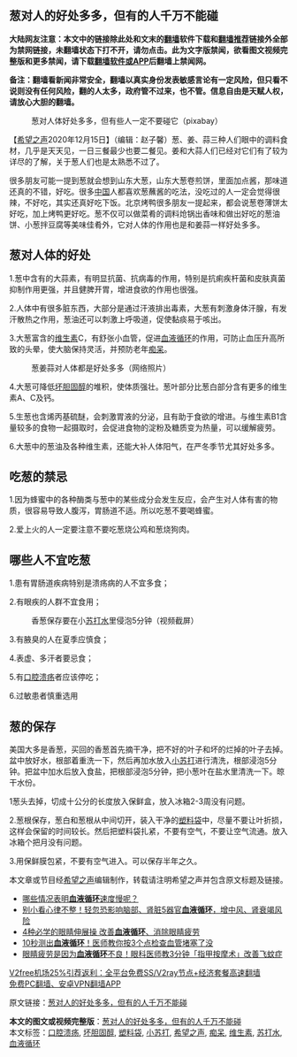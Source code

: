  <h2>葱对人的好处多多，但有的人千万不能碰</h2> <p class="notice"><b>大陆网友注意：本文中的链接除此处和文末的<a href="https://github.com/bannedbook/fanqiang" >翻墙</a>软件下载和<a href="https://github.com/killgcd/justmysocks/blob/master/README.md">翻墙推荐</a>链接外全部为禁网链接，未翻墙状态下打不开，请勿点击。此为文字版禁闻，欲看图文视频完整版和更多禁闻，请下载<a href="https://github.com/bannedbook/fanqiang">翻墙软件或APP</a>后翻墙上禁闻网。</p><p>备注：翻墙看新闻非常安全，翻墙以真实身份发表敏感言论有一定风险，但只看不说则没有任何风险，翻的人太多，政府管不过来，也不管。信息自由是天赋人权，请放心大胆的翻墙。</b></p>  <div class="entry"> <figure><figcaption>葱对人体好处多多，但有些人一定不要碰它（pixabay）</figcaption></figure> <p>【<span class='wp_keywordlink_affiliate'><a href="https://www.soundofhope.org" title="希望之声" target="_blank">希望之声</a></span>2020年12月15日】（编辑：赵子馨）葱、姜、蒜三种人们眼中的调料食材，几乎是天天见，一日三餐最少也要二餐见。姜和大蒜人们已经对它们有了较为详尽的了解，关于葱人们也是太熟悉不过了。</p> <p>很多朋友可能一提到葱就会想到山东大葱，山东大葱卷煎饼，里面加点酱，那味道还真的不错，好吃。很多<span class='wp_keywordlink_affiliate'><a href="https://www.bannedbook.org/" title="中国" target="_blank">中国</a></span>人都喜欢葱蘸酱的吃法，没吃过的人一定会觉得很辣，不好吃，其实还真好吃下饭。北京烤鸭很多朋友一提起来，都会说葱卷薄饼太好吃，加上烤鸭更好吃。葱不仅可以做菜肴的调料炝锅出香味和做出好吃的葱油饼、小葱拌豆腐等美味佳肴外，它对人体的作用也是和姜蒜一样好处多多。</p> <h2><strong>葱对人体的好处</strong></h2> <p>1.葱中含有的大蒜素，有明显抗菌、抗病毒的作用，特别是抗痢疾杆菌和皮肤真菌抑制作用更强，并且健脾开胃，增进食欲的作用也很强。</p> <p>2.人体中有很多脏东西，大部分是通过汗液排出毒素，大葱有刺激身体汗腺，有发汗散热之作用，葱油还可以刺激上呼吸道，促使黏痰易于咳出。</p> <p>3.大葱富含的<a href="https://www.bannedbook.org/bnews/tag/%E7%BB%B4%E7%94%9F%E7%B4%A0/" class="st_tag internal_tag" rel="tag" title="标签 维生素 下的日志">维生素</a>C，有舒张小血管，促进<a href="https://www.bannedbook.org/bnews/tag/%E8%A1%80%E6%B6%B2%E5%BE%AA%E7%8E%AF/" class="st_tag internal_tag" rel="tag" title="标签 血液循环 下的日志">血液循环</a>的作用，可防止血压升高所致的头晕，使大脑保持灵活，并预防老年<a href="https://www.bannedbook.org/bnews/tag/%E7%97%B4%E5%91%86/" class="st_tag internal_tag" rel="tag" title="标签 痴呆 下的日志">痴呆</a>。</p>  <figure><figcaption>葱姜蒜对人体都是好处多多（网络照片）</figcaption></figure> <p>4.大葱可降低<a href="https://www.bannedbook.org/bnews/tag/%E5%9D%8F%E8%83%86%E5%9B%BA%E9%86%87/" class="st_tag internal_tag" rel="tag" title="标签 坏胆固醇 下的日志">坏胆固醇</a>的堆积，使体质强壮。葱叶部分比葱白部分含有更多的维生素A、C及钙。</p> <p>5.生葱也含烯丙基硫醚，会刺激胃液的分泌，且有助于食欲的增进。与维生素B1含量较多的食物一起摄取时，会促进食物的淀粉及糖质变为热量，可以缓解疲劳。</p> <p>6.大葱中的葱油及各种维生素，还能大补人体阳气，在严冬季节尤其好处多多。</p> <h2><strong>吃葱的禁忌</strong></h2> <p>1.因为蜂蜜中的各种酶类与葱中的某些成分会发生反应，会产生对人体有害的物质，很容易导致人腹泻，胃肠道不适。所以吃葱不要喝蜂蜜。</p> <p>2.爱上火的人一定要注意不要吃葱烧公鸡和葱烧狗肉。</p>  <h2><strong>哪些人不宜吃葱</strong></h2> <p>1.患有胃肠道疾病特别是溃疡病的人不宜多食；</p> <p>2.有眼疾的人群不宜食用；</p> <figure><figcaption>香葱保存要在小<a href="https://www.bannedbook.org/bnews/tag/%E8%8B%8F%E6%89%93%E6%B0%B4/" class="st_tag internal_tag" rel="tag" title="标签 苏打水 下的日志">苏打水</a>里侵泡5分钟（视频截屏）</figcaption></figure> <p>3.有腋臭的人在夏季应慎食；</p> <p>4.表虚、多汗者要忌食；</p> <p>5.有<a href="https://www.bannedbook.org/bnews/tag/%e5%8f%a3%e8%85%94%e6%ba%83%e7%96%a1/" class="st_tag internal_tag" rel="tag" title="标签 口腔溃疡 下的日志">口腔溃疡</a>者应该停吃；</p>  <p>6.过敏患者慎重选用</p> <h2><strong>葱的保存</strong></h2> <p>美国大多是香葱，买回的香葱首先摘干净，把不好的叶子和坏的烂掉的叶子去掉。盆中放好水，根部着重洗一下，然后再加水放入<a href="https://www.bannedbook.org/bnews/tag/%e5%b0%8f%e8%8b%8f%e6%89%93/" class="st_tag internal_tag" rel="tag" title="标签 小苏打 下的日志">小苏打</a>进行清洗，根部浸泡5分钟。把盆中加水后放入食盐，把根部浸泡5分钟，把小葱叶在盐水里清洗一下。晾干水份。</p> <p>1葱头去掉，切成十公分的长度放入保鲜盒，放入冰箱2-3周没有问题。</p> <p>2.葱根保存，葱白和葱根从中间切开，装入干净的<a href="https://www.bannedbook.org/bnews/tag/%E5%A1%91%E6%96%99%E8%A2%8B/" class="st_tag internal_tag" rel="tag" title="标签 塑料袋 下的日志">塑料袋</a>中，尽量不要让叶折损，这样会保留的时间较长。然后把塑料袋扎紧，不要有空气，不要让空气流通。放入冰箱个把月没有问题。</p> <p>3.用保鲜膜包紧，不要有空气进入。可以保存半年之久。</p>  <p></p> <p>本文章或节目经<a href="https://www.bannedbook.org/bnews/tag/%e5%b8%8c%e6%9c%9b%e4%b9%8b%e5%a3%b0/" class="st_tag internal_tag" rel="tag" title="标签 希望之声 下的日志">希望之声</a>编辑制作，转载请注明希望之声并包含原文标题及链接。</p> <ul class='op-related-articles' title='相关阅读'> <li><a href='https://www.bannedbook.org/bnews/comments/20201104/1425666.html' target='_blank'>哪些情况表明<b>血液循环</b>速度慢呢？</a></li> <li><a href='https://www.bannedbook.org/bnews/health/20201030/1422637.html' target='_blank'>别小看心律不整！轻忽恐影响脑部、肾脏5器官<b>血液循环</b>，增中风、肾衰竭风险</a></li> <li><a href='https://www.bannedbook.org/bnews/health/20200821/1383440.html' target='_blank'>4种必学的眼睛伸展操 改善<b>血液循环</b>、消除眼睛疲劳</a></li> <li><a href='https://www.bannedbook.org/bnews/health/20200806/1375650.html' target='_blank'>10秒测出<b>血液循环</b>！医师教你按3个点检查血管堵塞了没</a></li> <li><a href='https://www.bannedbook.org/bnews/health/20200424/1318540.html' target='_blank'>眼睛疲劳是因为<b>血液循环</b>不良！眼科医师教3分钟「指甲按摩术」改善飞蚊症</a></li> </ul> <p class="texttj"> <a href="https://www.bannedbook.org/forum23/topic22702.html" target="_blank">V2free机场25%引荐返利：全平台免费SS/V2ray节点+经济套餐高速翻墙</a><br/> <a href="https://github.com/bannedbook/fanqiang/wiki/%E7%A6%81%E9%97%BB%E7%BD%91%E5%AE%89%E5%8D%93%E7%BF%BB%E5%A2%99%E6%96%B0%E9%97%BBAPP" target="_blank">免费PC翻墙、安卓VPN翻墙APP</a></p><p>原文链接：<a class="src_link"  href="https://www.soundofhope.org/post/453286" target="_blank">葱对人的好处多多，但有的人千万不能碰</a></p><a name='sharetosocial'></a>       <div><b>本文的图文或视频完整版</b>：<a href='https://www.bannedbook.org/bnews/comments/20201215/1448174.html'>葱对人的好处多多，但有的人千万不能碰</a></div>  </div><!--END ENTRY--> <div class="postfooter"> <div>本文标签：<a href="https://www.bannedbook.org/bnews/tag/%e5%8f%a3%e8%85%94%e6%ba%83%e7%96%a1/" rel="tag">口腔溃疡</a>, <a href="https://www.bannedbook.org/bnews/tag/%E5%9D%8F%E8%83%86%E5%9B%BA%E9%86%87/" rel="tag">坏胆固醇</a>, <a href="https://www.bannedbook.org/bnews/tag/%E5%A1%91%E6%96%99%E8%A2%8B/" rel="tag">塑料袋</a>, <a href="https://www.bannedbook.org/bnews/tag/%e5%b0%8f%e8%8b%8f%e6%89%93/" rel="tag">小苏打</a>, <a href="https://www.bannedbook.org/bnews/tag/%e5%b8%8c%e6%9c%9b%e4%b9%8b%e5%a3%b0/" rel="tag">希望之声</a>, <a href="https://www.bannedbook.org/bnews/tag/%E7%97%B4%E5%91%86/" rel="tag">痴呆</a>, <a href="https://www.bannedbook.org/bnews/tag/%E7%BB%B4%E7%94%9F%E7%B4%A0/" rel="tag">维生素</a>, <a href="https://www.bannedbook.org/bnews/tag/%E8%8B%8F%E6%89%93%E6%B0%B4/" rel="tag">苏打水</a>, <a href="https://www.bannedbook.org/bnews/tag/%E8%A1%80%E6%B6%B2%E5%BE%AA%E7%8E%AF/" rel="tag">血液循环</a></div>  </div><!--END POSTFOOTER--> 